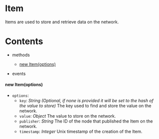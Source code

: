 # **Item**

Items are used to store and retrieve data on the network.

# **Contents**

* methods
    * [new Item(options)](#new-itemoptions)

* events

#### new Item(options)

* `options`:
    * `key`: _String_ _(Optional, if none is provided it will be set to the hash of the value to store)_ The key used to find and store the value on the network.
    * `value`: _Object_ The value to store on the network.
    * `publisher`: _String_ The ID of the node that published the Item on the network.
    * `timestamp`: _Integer_ Unix timestamp of the creation of the Item.
